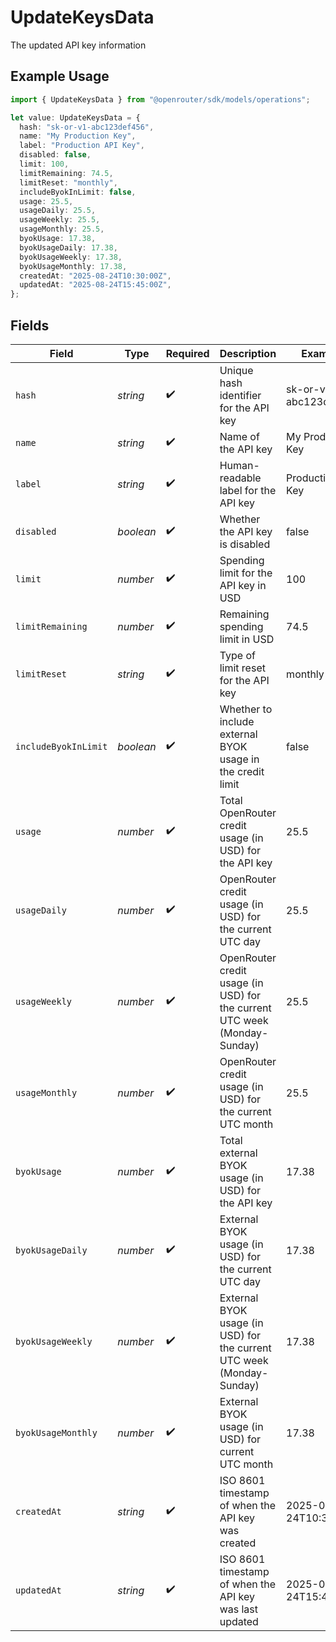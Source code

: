 # UpdateKeysData

The updated API key information

## Example Usage

```typescript
import { UpdateKeysData } from "@openrouter/sdk/models/operations";

let value: UpdateKeysData = {
  hash: "sk-or-v1-abc123def456",
  name: "My Production Key",
  label: "Production API Key",
  disabled: false,
  limit: 100,
  limitRemaining: 74.5,
  limitReset: "monthly",
  includeByokInLimit: false,
  usage: 25.5,
  usageDaily: 25.5,
  usageWeekly: 25.5,
  usageMonthly: 25.5,
  byokUsage: 17.38,
  byokUsageDaily: 17.38,
  byokUsageWeekly: 17.38,
  byokUsageMonthly: 17.38,
  createdAt: "2025-08-24T10:30:00Z",
  updatedAt: "2025-08-24T15:45:00Z",
};
```

## Fields

| Field                                                                     | Type                                                                      | Required                                                                  | Description                                                               | Example                                                                   |
| ------------------------------------------------------------------------- | ------------------------------------------------------------------------- | ------------------------------------------------------------------------- | ------------------------------------------------------------------------- | ------------------------------------------------------------------------- |
| `hash`                                                                    | *string*                                                                  | :heavy_check_mark:                                                        | Unique hash identifier for the API key                                    | sk-or-v1-abc123def456                                                     |
| `name`                                                                    | *string*                                                                  | :heavy_check_mark:                                                        | Name of the API key                                                       | My Production Key                                                         |
| `label`                                                                   | *string*                                                                  | :heavy_check_mark:                                                        | Human-readable label for the API key                                      | Production API Key                                                        |
| `disabled`                                                                | *boolean*                                                                 | :heavy_check_mark:                                                        | Whether the API key is disabled                                           | false                                                                     |
| `limit`                                                                   | *number*                                                                  | :heavy_check_mark:                                                        | Spending limit for the API key in USD                                     | 100                                                                       |
| `limitRemaining`                                                          | *number*                                                                  | :heavy_check_mark:                                                        | Remaining spending limit in USD                                           | 74.5                                                                      |
| `limitReset`                                                              | *string*                                                                  | :heavy_check_mark:                                                        | Type of limit reset for the API key                                       | monthly                                                                   |
| `includeByokInLimit`                                                      | *boolean*                                                                 | :heavy_check_mark:                                                        | Whether to include external BYOK usage in the credit limit                | false                                                                     |
| `usage`                                                                   | *number*                                                                  | :heavy_check_mark:                                                        | Total OpenRouter credit usage (in USD) for the API key                    | 25.5                                                                      |
| `usageDaily`                                                              | *number*                                                                  | :heavy_check_mark:                                                        | OpenRouter credit usage (in USD) for the current UTC day                  | 25.5                                                                      |
| `usageWeekly`                                                             | *number*                                                                  | :heavy_check_mark:                                                        | OpenRouter credit usage (in USD) for the current UTC week (Monday-Sunday) | 25.5                                                                      |
| `usageMonthly`                                                            | *number*                                                                  | :heavy_check_mark:                                                        | OpenRouter credit usage (in USD) for the current UTC month                | 25.5                                                                      |
| `byokUsage`                                                               | *number*                                                                  | :heavy_check_mark:                                                        | Total external BYOK usage (in USD) for the API key                        | 17.38                                                                     |
| `byokUsageDaily`                                                          | *number*                                                                  | :heavy_check_mark:                                                        | External BYOK usage (in USD) for the current UTC day                      | 17.38                                                                     |
| `byokUsageWeekly`                                                         | *number*                                                                  | :heavy_check_mark:                                                        | External BYOK usage (in USD) for the current UTC week (Monday-Sunday)     | 17.38                                                                     |
| `byokUsageMonthly`                                                        | *number*                                                                  | :heavy_check_mark:                                                        | External BYOK usage (in USD) for current UTC month                        | 17.38                                                                     |
| `createdAt`                                                               | *string*                                                                  | :heavy_check_mark:                                                        | ISO 8601 timestamp of when the API key was created                        | 2025-08-24T10:30:00Z                                                      |
| `updatedAt`                                                               | *string*                                                                  | :heavy_check_mark:                                                        | ISO 8601 timestamp of when the API key was last updated                   | 2025-08-24T15:45:00Z                                                      |